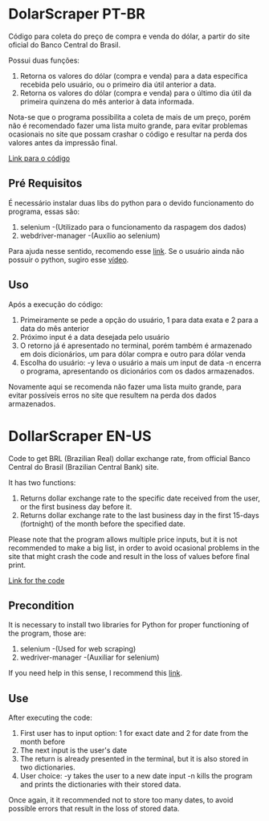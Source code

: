 # DolarScraper PT-BR
Código para coleta do preço de compra e venda do dólar, a partir do site oficial do Banco Central do Brasil.

Possui duas funções: 
  1. Retorna os valores do dólar (compra e venda) para a data específica recebida pelo usuário, ou o primeiro dia útil anterior a data.
  2. Retorna os valores do dólar (compra e venda) para o último dia útil da primeira quinzena do mês anterior à data informada.

Nota-se que o programa possibilita a coleta de mais de um preço, porém não é recomendado fazer uma lista muito grande, para evitar problemas ocasionais no site que possam crashar o código e resultar na perda dos valores antes da impressão final.

[Link para o código](dolarScraper.py)
## Pré Requisitos
É necessário instalar duas libs do python para o devido funcionamento do programa, essas são:
  1. selenium
     -(Utilizado para o funcionamento da raspagem dos dados)
  2. webdriver-manager
     -(Auxílio ao selenium)
     
Para ajuda nesse sentido, recomendo esse [link](https://computadorcomwindows.com/2018/01/19/tutorial-como-instalar-uma-biblioteca-python-no-computador/).
Se o usuário ainda não possuir o python, sugiro esse [vídeo](https://www.youtube.com/watch?v=-RuY-rM-B4M).
## Uso
Após a execução do código:
  1. Primeiramente se pede a opção do usuário, 1 para data exata e 2 para a data do mês anterior
  2. Próximo input é a data desejada pelo usuário
  3. O retorno já é apresentado no terminal, porém também é armazenado em dois dicionários, um para dólar compra e outro para dólar venda
  4. Escolha do usuário:
     -y leva o usuário a mais um input de data
     -n encerra o programa, apresentando os dicionários com os dados armazenados.

Novamente aqui se recomenda não fazer uma lista muito grande, para evitar possíveis erros no site que resultem na perda dos dados armazenados.
# DollarScraper EN-US
Code to get BRL (Brazilian Real) dollar exchange rate, from official Banco Central do Brasil (Brazilian Central Bank) site.

It has two functions:
  1. Returns dollar exchange rate to the specific date received from the user, or the first business day before it.
  2. Returns dollar exchange rate to the last business day in the first 15-days (fortnight) of the month before the specified date.

Please note that the program allows multiple price inputs, but it is not recommended to make a big list, in order to avoid ocasional problems in the site that might crash the code and result in the loss of values before final print.

[Link for the code](dolarScraper.py)
## Precondition
It is necessary to install two libraries for Python for proper functioning of the program, those are:
  1. selenium
     -(Used for web scraping)
  2. wedriver-manager
     -(Auxiliar for selenium)

If you need help in this sense, I recommend this [link](https://packaging.python.org/en/latest/tutorials/installing-packages/).
## Use
After executing the code:
  1. First user has to input option: 1 for exact date and 2 for date from the month before
  2. The next input is the user's date
  3. The return is already presented in the terminal, but it is also stored in two dictionaries.
  4. User choice:
     -y takes the user to a new date input
     -n kills the program and prints the dictionaries with their stored data.

Once again, it it recommended not to store too many dates, to avoid possible errors that result in the loss of stored data.
